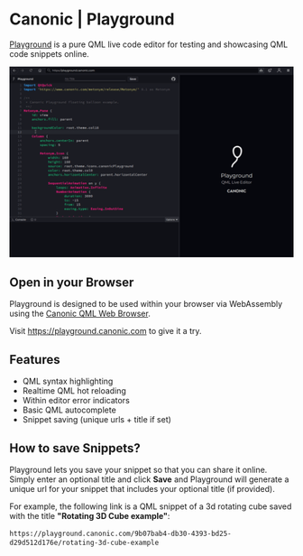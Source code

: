 # Canonic | Playground

[Playground](https://playground.canonic.com) is a pure QML live code editor for testing and showcasing QML code snippets online. 

![Image](images/playground_landing_preview.gif)

## Open in your Browser

Playground is designed to be used within your browser via WebAssembly using the [Canonic QML Web Browser](https://github.com/canonic/canonic).

Visit https://playground.canonic.com to give it a try.

## Features

- QML syntax highlighting
- Realtime QML hot reloading
- Within editor error indicators
- Basic QML autocomplete
- Snippet saving (unique urls + title if set)


## How to save Snippets?

Playground lets you save your snippet so that you can share it online. Simply enter an optional title and click **Save** and Playground will generate a unique url for your snippet that includes your optional title (if provided). 

For example, the following link is a QML snippet of a 3d rotating cube saved with the title __"Rotating 3D Cube example"__:
```
https://playground.canonic.com/9b07bab4-db30-4393-bd25-d29d512d176e/rotating-3d-cube-example
```
